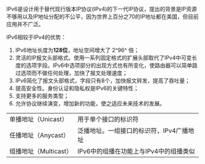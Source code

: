 IPv6是设计用于替代现行版本IP协议(IPv4)的下一代IP协议，提出的背景是IP资源不够用以及IP地址分配的不公平，因为世界上百分之70的IP地址都在美国，但目前应用并不广泛。

IPv6相较于IPv4的优势：

1. IPv6地址长度为**128位**，地址空间增大了 2^96^ 倍；
2. 灵活的IP报文头部格式。使用一系列固定格式的扩展头部取代了IPv4中可变长度的选项字段。IPv6中选项部分的出现方式也有所变化，使路由器可以简单路过选项而不做任何处理，加快了报文处理速度；
3. IPv6简化了报文头部格式，字段只有8个，加快报文转发，提高了吞吐量；
4. 提高安全性。身份认证和隐私权是IPv6的关键特性；
5. 支持更多的服务类型；
6. 允许协议继续演变，增加新的功能，使之适应未来技术的发展。

|                       |                                          |
| --------------------- | ---------------------------------------- |
| 单播地址（Unicast）   | 用于单个接口的标识符                     |
| 任播地址（Anycast）   | 泛播地址。一组接口的标识符，IPv4广播地址 |
| 组播地址（Multicast） | IPv6中的组播在功能上与IPv4中的组播类似   |
